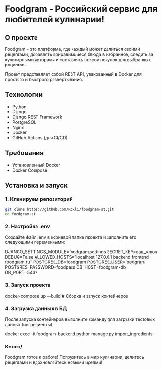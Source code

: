 # Foodgram - Российский сервис для любителей кулинарии! 
 
## О проекте 
Foodgram - это платформа, где каждый может делиться своими рецептами, добавлять понравившиеся блюда в избранное, следить за кулинарными авторами и составлять список покупок для выбранных рецептов. 
 
Проект представляет собой REST API, упакованный в Docker для простого и быстрого развертывания. 
 
## Технологии 
- Python 
- Django 
- Django REST Framework 
- PostgreSQL 
- Nginx 
- Docker 
- GitHub Actions (для CI/CD) 
 
## Требования 
- Установленный Docker 
- Docker Compose 
 
## Установка и запуск 
 
### 1. Клонируем репозиторий 
```bash 
git clone https://github.com/Rokli/foodgram-st.git 
cd foodgram-st 
``` 
 
### 2. Настройка .env 
Создайте файл .env в корневой папке проекта и заполните его следующими переменными: 
 
DJANGO_SETTINGS_MODULE=foodgram.settings 
SECRET_KEY=ваш_ключ 
DEBUG=False 
ALLOWED_HOSTS="localhost 127.0.0.1 backend frontend foodgram.ru" 
POSTGRES_DB=foodgram 
POSTGRES_USER=foodgram 
POSTGRES_PASSWORD=foodpass 
DB_HOST=foodgram-db 
DB_PORT=5432 
 
### 3. Запуск проекта 
 
docker-compose up --build         # Сборка и запуск контейнеров 

### 4. Загрузка данных в БД
После запуска контейнеров выполните команду для загрузки тестовых данных (ингредиенты):

docker exec -it foodgram-backend python manage.py import_ingredients
 
### Конец! 
Foodgram готов к работе! 
Погрузитесь в мир кулинарии, делитесь рецептами и вдохновляйтесь новыми идеями! 

